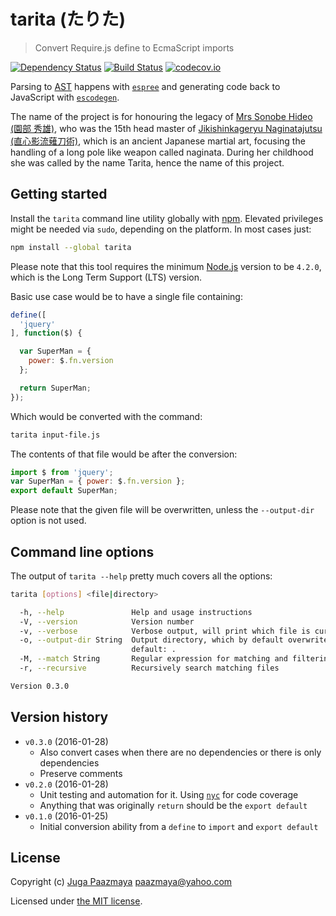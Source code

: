 # tarita (たりた)

> Convert Require.js define to EcmaScript imports

[![Dependency Status](https://gemnasium.com/paazmaya/tarita.svg)](https://gemnasium.com/paazmaya/tarita)
[![Build Status](https://travis-ci.org/paazmaya/tarita.svg?branch=master)](https://travis-ci.org/paazmaya/tarita)
[![codecov.io](https://codecov.io/github/paazmaya/tarita/coverage.svg?branch=master)](https://codecov.io/github/paazmaya/tarita?branch=master)

Parsing to [AST](https://github.com/estree/estree) happens with
[`espree`](https://github.com/eslint/espree) and generating code back to JavaScript with
[`escodegen`](https://github.com/estools/escodegen).

The name of the project is for honouring the legacy of
[Mrs Sonobe Hideo (園部 秀雄)](https://ja.wikipedia.org/wiki/%E5%9C%92%E9%83%A8%E7%A7%80%E9%9B%84),
who was the 15th head master of
[Jikishinkageryu Naginatajutsu (直心影流薙刀術)](http://naginata.fi/en/koryu),
which is an ancient Japanese martial art, focusing the handling of a long pole like weapon
called naginata.
During her childhood she was called by the name Tarita, hence the name of this project.

## Getting started

Install the `tarita` command line utility globally with [npm](https://www.npmjs.com/).
Elevated privileges might be needed via `sudo`, depending on the platform. In most cases just:

```sh
npm install --global tarita
```

Please note that this tool requires the minimum [Node.js](https://nodejs.org/en/)
version to be `4.2.0`, which is the Long Term Support (LTS) version.

Basic use case would be to have a single file containing:

```js
define([
  'jquery'
], function($) {

  var SuperMan = {
    power: $.fn.version
  };

  return SuperMan;
});
```

Which would be converted with the command:

```sh
tarita input-file.js
```

The contents of that file would be after the conversion:

```js
import $ from 'jquery';
var SuperMan = { power: $.fn.version };
export default SuperMan;
```

Please note that the given file will be overwritten, unless the `--output-dir` option is not used.

## Command line options

The output of `tarita --help` pretty much covers all the options:

```sh
tarita [options] <file|directory>

  -h, --help               Help and usage instructions
  -V, --version            Version number
  -v, --verbose            Verbose output, will print which file is currently being processed
  -o, --output-dir String  Output directory, which by default overwrites the original files -
                           default: .
  -M, --match String       Regular expression for matching and filtering files - default: \.js$
  -r, --recursive          Recursively search matching files

Version 0.3.0
```

## Version history

* `v0.3.0` (2016-01-28)
    - Also convert cases when there are no dependencies or there is only dependencies
    - Preserve comments
* `v0.2.0` (2016-01-28)
    - Unit testing and automation for it. Using [`nyc`](https://www.npmjs.com/package/nyc) for code coverage
    - Anything that was originally `return` should be the `export default`
* `v0.1.0` (2016-01-25)
    - Initial conversion ability from a `define` to `import` and `export default`


## License

Copyright (c) [Juga Paazmaya](http://www.paazmaya.fi) <paazmaya@yahoo.com>

Licensed under [the MIT license](./LICENSE).
